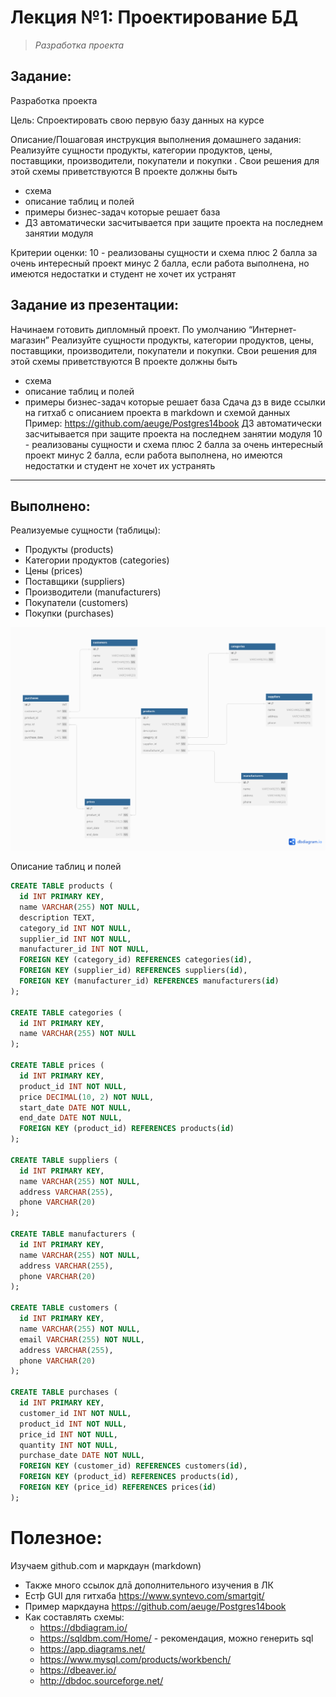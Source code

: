 # **Лекция №1: Проектирование БД**
> _Разработка проекта_

## **Задание:**
Разработка проекта

Цель:
Спроектировать свою первую базу данных на курсе

Описание/Пошаговая инструкция выполнения домашнего задания:
Реализуйте сущности продукты, категории продуктов, цены, поставщики, производители, покупатели и покупки .
Свои решения для этой схемы приветствуются
В проекте должны быть

- схема
- описание таблиц и полей
- примеры бизнес-задач которые решает база
- ДЗ автоматически засчитывается при защите проекта на последнем занятии модуля

Критерии оценки:
10 - реализованы сущности и схема
плюс 2 балла за очень интересный проект
минус 2 балла, если работа выполнена, но имеются недостатки и студент не хочет их устранят

## Задание из презентации:
Начинаем готовить дипломный проект. По умолчанию “Интернет-магазин”
Реализуйте сущности продукты, категории продуктов, цены, поставщики, производители,
покупатели и покупки. Свои решения для этой схемы приветствуются
В проекте должны быть
- схема
- описание таблиц и полей
- примеры бизнес-задач которые решает база
  Сдача дз в виде ссылки на гитхаб с описанием проекта в markdown и схемой данных
  Пример: https://github.com/aeuge/Postgres14book
  ДЗ автоматически засчитывается при защите проекта на последнем занятии модуля
  10 - реализованы сущности и схема
  плюс 2 балла за очень интересный проект
  минус 2 балла, если работа выполнена, но имеются недостатки и студент не хочет их устранять

---

## **Выполнено:**

Реализуемые сущности (таблицы):
- Продукты (products) 
- Категории продуктов (categories)
- Цены (prices)
- Поставщики (suppliers)
- Производители (manufacturers)
- Покупатели (customers)
- Покупки (purchases)

![Диаграмма схемы данных](diagram.png)

Описание таблиц и полей

~~~sql
CREATE TABLE products (
  id INT PRIMARY KEY,
  name VARCHAR(255) NOT NULL,
  description TEXT,
  category_id INT NOT NULL,
  supplier_id INT NOT NULL,
  manufacturer_id INT NOT NULL,
  FOREIGN KEY (category_id) REFERENCES categories(id),
  FOREIGN KEY (supplier_id) REFERENCES suppliers(id),
  FOREIGN KEY (manufacturer_id) REFERENCES manufacturers(id)
);

CREATE TABLE categories (
  id INT PRIMARY KEY,
  name VARCHAR(255) NOT NULL
);

CREATE TABLE prices (
  id INT PRIMARY KEY,
  product_id INT NOT NULL,
  price DECIMAL(10, 2) NOT NULL,
  start_date DATE NOT NULL,
  end_date DATE NOT NULL,
  FOREIGN KEY (product_id) REFERENCES products(id)
);

CREATE TABLE suppliers (
  id INT PRIMARY KEY,
  name VARCHAR(255) NOT NULL,
  address VARCHAR(255),
  phone VARCHAR(20)
);

CREATE TABLE manufacturers (
  id INT PRIMARY KEY,
  name VARCHAR(255) NOT NULL,
  address VARCHAR(255),
  phone VARCHAR(20)
);

CREATE TABLE customers (
  id INT PRIMARY KEY,
  name VARCHAR(255) NOT NULL,
  email VARCHAR(255) NOT NULL,
  address VARCHAR(255),
  phone VARCHAR(20)
);

CREATE TABLE purchases (
  id INT PRIMARY KEY,
  customer_id INT NOT NULL,
  product_id INT NOT NULL,
  price_id INT NOT NULL,
  quantity INT NOT NULL,
  purchase_date DATE NOT NULL,
  FOREIGN KEY (customer_id) REFERENCES customers(id),
  FOREIGN KEY (product_id) REFERENCES products(id),
  FOREIGN KEY (price_id) REFERENCES prices(id)
);
~~~

# **Полезное:**

Изучаем github.com и маркдаун (markdown)
- Также много ссылок длā дополнительного изучения в ЛК
- Естþ GUI для гитхаба https://www.syntevo.com/smartgit/
- Пример маркдауна https://github.com/aeuge/Postgres14book
- Как составлять схемы:
  - https://dbdiagram.io/
  - https://sqldbm.com/Home/ - рекомендация, можно генерить sql
  - https://app.diagrams.net/
  - https://www.mysql.com/products/workbench/
  - https://dbeaver.io/
  - http://dbdoc.sourceforge.net/
